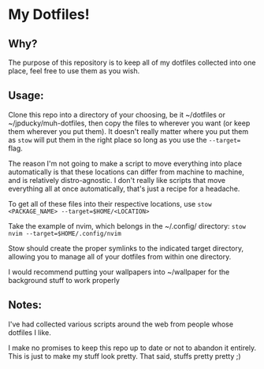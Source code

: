 # My Dotfiles!
## Why?
The purpose of this repository is to keep all of my dotfiles collected into one place, feel free to use them as you wish.
## Usage:
Clone this repo into a directory of your choosing, be it ~/dotfiles or ~/jpducky/muh-dotfiles, then copy the files to wherever you want (or keep them wherever you put them).
It doesn't really matter where you put them as `stow` will put them in the right place so long as you use the `--target=` flag.

The reason I'm not going to make a script to move everything into place automatically is that these locations can differ from machine to machine, and is relatively distro-agnostic. I don't really like scripts that move everything all at once automatically, that's just a recipe for a headache.

To get all of these files into their respective locations, use `stow <PACKAGE_NAME> --target=$HOME/<LOCATION>`

Take the example of nvim, which belongs in the ~/.config/ directory: `stow nvim --target=$HOME/.config/nvim`

Stow should create the proper symlinks to the indicated target directory, allowing you to manage all of your dotfiles from within one directory.

I would recommend putting your wallpapers into ~/wallpaper for the background stuff to work properly 

## Notes:
I've had collected various scripts around the web from people whose dotfiles I like.

I make no promises to keep this repo up to date or not to abandon it entirely. This is just to make my stuff look pretty. That said, stuffs pretty pretty ;)

